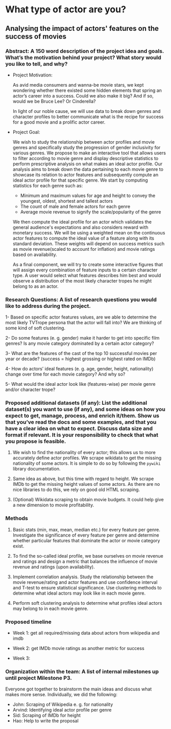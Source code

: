 # What type of actor are you?
## Analysing the impact of actors' features on the success of movies
### Abstract: A 150 word description of the project idea and goals. What’s the motivation behind your project? What story would you like to tell, and why?
- Project Motivation:
  
    As avid media consumers and wanna-be movie stars, we kept wondering whether there existed some hidden elements that spring an actor’s career into a success. Could we also make it big? And if so, would we be Bruce Lee? Or Cinderella?
 
    In light of our noble cause, we will use data to break down genres and character profiles to better communicate what is the recipe for success for a good movie and a prolific actor career.
 
- Project Goal:

    We wish to study the relationship between actor profiles and movie genres and specifically study the progression of gender inclusivity for various genres. We propose to make an interactive tool that allows users to filter according to movie genre and display descriptive statistics to perform prescriptive analysis on what makes an ideal actor profile.
    Our analysis aims to break down the data pertaining to each movie genre to showcase its relation to actor features and subsequently compute an ideal actor profile for that specific genre. We start by computing statistics for each genre such as: 
    - Minimum and maximum values for age and height to convey the youngest, oldest, shortest and tallest actors
    - The count of male and female actors for each genre
    - Average movie revenue to signify the scale/popularity of the genre
 
    We then compute the ideal profile for an actor which validates the general audience's expectations and also considers reward with monetary success. We will be using a weighted mean on the continuous actor features to compute the ideal value of a feature along with its standard deviation. These weights will depend on success metrics such as movie revenue(scaled to account for inflation) and movie ratings based on availability.
 
    As a final component, we will try to create some interactive figures that will assign every combination of feature inputs to a certain character type. A user would select what features describes him best and would observe a distribution of the most likely character tropes he might belong to as an actor.
 
 
### Research Questions: A list of research questions you would like to address during the project.
1- Based on specific actor features values, are we able to determine the most likely TVTrope persona that the actor will fall into? We are thinking of some kind of soft clustering.

2- Do some features (e. g. gender) make it harder to get into specific film genres? Is any movie category dominated by a certain actor category?

3- What are the features of the cast of the top 10 successful movies per year or decade? (success = highest grossing or highest rated on IMDb)

4- How do actors’ ideal features (e. g. age, gender, height, nationality) change over time for each movie category? And why so?

5- What would the ideal actor look like (features-wise) per movie genre and/or character trope?
 
 
### Proposed additional datasets (if any): List the additional dataset(s) you want to use (if any), and some ideas on how you expect to get, manage, process, and enrich it/them. Show us that you’ve read the docs and some examples, and that you have a clear idea on what to expect. Discuss data size and format if relevant. It is your responsibility to check that what you propose is feasible.
1. We wish to find the nationality of every actor; this allows us to more accurately define actor profiles. We scrape wikidata to get the missing nationality of some actors. It is simple to do so by following the `pywiki` library documentation.
   
2. Same idea as above, but this time with regard to height. We scrape IMDb to get the missing height values of some actors. As there are no nice libraries to do this, we rely on good old HTML scraping.
 
4. (Optional) Wikidata scraping to obtain movie budgets. It could help give a new dimension to movie profitability.
 
### Methods
1. Basic stats (min, max, mean, median etc.) for every feature per genre. Investigate the significance of every feature per genre and determine whether particular features that dominate the actor or movie category exist.
   
2. To find the so-called ideal profile, we base ourselves on movie revenue and ratings and design a metric that balances the influence of movie revenue and ratings (upon availability).
   
3. Implement correlation analysis. Study the relationship between the movie revenue/rating and actor features and use confidence interval and T-test to ensure statistical significance.
Use clustering methods to determine what ideal actors may look like in each movie genre.

4. Perform soft clustering analysis to determine what profiles ideal actors may belong to in each movie genre.
 
 
### Proposed timeline
- Week 1: get all required/missing data about actors from wikipedia and imdb

- Week 2: get IMDb movie ratings as another metric for success

- Week 3:
 
 
### Organization within the team: A list of internal milestones up until project Milestone P3.
Everyone got together to brainstorm the main ideas and discuss what makes more sense. Individually, we did the following:
- John: Scraping of Wikipedia e. g. for nationality
- Arvind: Identifying ideal actor profile per genre
- Sid: Scraping of IMDb for height
- Hao: Help to write the proposal
